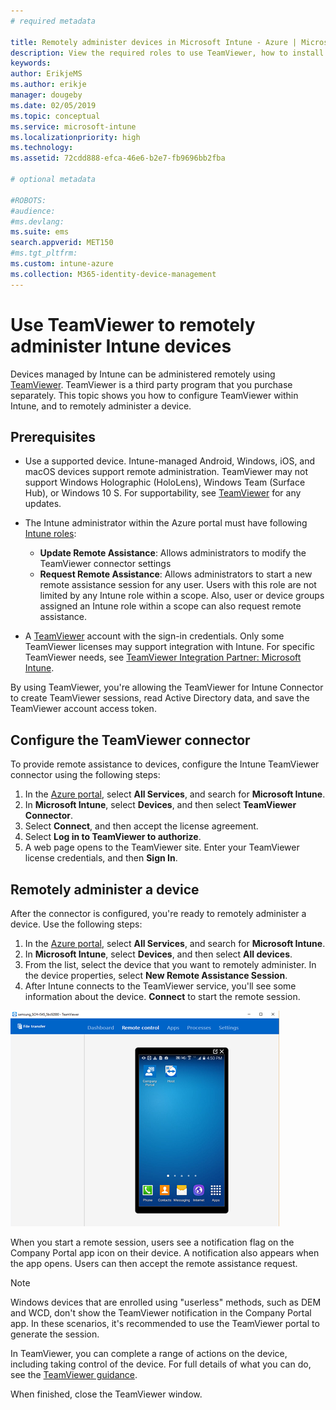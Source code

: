 ```yaml
---
# required metadata

title: Remotely administer devices in Microsoft Intune - Azure | Microsoft Docs
description: View the required roles to use TeamViewer, how to install the TeamViewer connector, and step-by-step guidance to remotely administer devices using Microsoft Intune in the Azure portal
keywords:
author: ErikjeMS
ms.author: erikje
manager: dougeby
ms.date: 02/05/2019
ms.topic: conceptual
ms.service: microsoft-intune
ms.localizationpriority: high
ms.technology:
ms.assetid: 72cdd888-efca-46e6-b2e7-fb9696bb2fba

# optional metadata

#ROBOTS:
#audience:
#ms.devlang:
ms.suite: ems
search.appverid: MET150
#ms.tgt_pltfrm:
ms.custom: intune-azure
ms.collection: M365-identity-device-management
---
```


# Use TeamViewer to remotely administer Intune devices

Devices managed by Intune can be administered remotely using [TeamViewer](https://www.teamviewer.com). TeamViewer is a third party program that you purchase separately. This topic shows you how to configure TeamViewer within Intune, and to remotely administer a device. 

## Prerequisites

- Use a supported device. Intune-managed Android, Windows, iOS, and macOS devices support remote administration. TeamViewer may not support Windows Holographic (HoloLens), Windows Team (Surface Hub), or Windows 10 S. For supportability, see [TeamViewer](https://www.teamviewer.com) for any updates.

- The Intune administrator within the Azure portal must have following [Intune roles](role-based-access-control.md):  

    - **Update Remote Assistance**: Allows administrators to modify the TeamViewer connector settings
    - **Request Remote Assistance**: Allows administrators to start a new remote assistance session for any user. Users with this role are not limited by any Intune role within a scope. Also, user or device groups assigned an Intune role within a scope can also request remote assistance. 

- A [TeamViewer](https://www.teamviewer.com) account with the sign-in credentials. Only some TeamViewer licenses may support integration with Intune. For specific TeamViewer needs, see [TeamViewer Integration Partner: Microsoft Intune](https://www.teamviewer.com/integrations/microsoft-intune/).

By using TeamViewer, you're allowing the TeamViewer for Intune Connector to create TeamViewer sessions, read Active Directory data, and save the TeamViewer account access token.

## Configure the TeamViewer connector

To provide remote assistance to devices, configure the Intune TeamViewer connector using the following steps:

1. In the [Azure portal](https://portal.azure.com), select **All Services**, and search for **Microsoft Intune**.
2. In **Microsoft Intune**, select **Devices**, and then select **TeamViewer Connector**.
3. Select **Connect**, and then accept the license agreement.
4. Select **Log in to TeamViewer to authorize**.
5. A web page opens to the TeamViewer site. Enter your TeamViewer license credentials, and then **Sign In**.

## Remotely administer a device

After the connector is configured, you're ready to remotely administer a device. Use the following steps: 

1. In the [Azure portal](https://portal.azure.com), select **All Services**, and search for **Microsoft Intune**.
2. In **Microsoft Intune**, select **Devices**, and then select **All devices**.
3. From the list, select the device that you want to remotely administer. In the device properties, select **New Remote Assistance Session**.
4. After Intune connects to the TeamViewer service, you'll see some information about the device. **Connect** to start the remote session.

![Use TeamViewer to remotely administer Android device - example](./media/android-teamviewer.png)

When you start a remote session, users see a notification flag on the Company Portal app icon on their device. A notification also appears when the app opens. Users can then accept the remote assistance request.

> [!NOTE]
> Windows devices that are enrolled using "userless" methods, such as DEM and WCD, don't show the TeamViewer notification in the Company Portal app. In these scenarios, it's recommended to use the TeamViewer portal to generate the session.

In TeamViewer, you can complete a range of actions on the device, including taking control of the device. For full details of what you can do, see the [TeamViewer guidance](https://www.teamviewer.com/support/documents/).

When finished, close the TeamViewer window.
